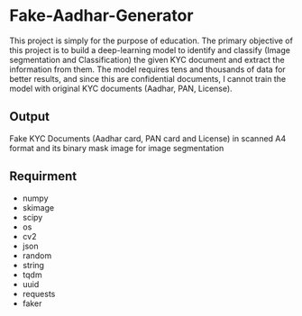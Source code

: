 # Fake-Aadhar-Generator
This project is simply for the purpose of education. The primary objective of this project is to build a deep-learning model to identify and classify (Image segmentation and Classification) the given KYC document and extract the information from them. The model requires tens and thousands of data for better results, and since this are confidential documents, I cannot train the model with original KYC documents (Aadhar, PAN, License).

## Output
Fake KYC Documents (Aadhar card, PAN card and License) in scanned A4 format and its binary mask image for image segmentation

## Requirment
* numpy
* skimage
* scipy
* os
* cv2
* json
* random
* string
* tqdm
* uuid
* requests
* faker
